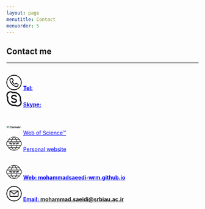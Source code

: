 ```yaml
---
layout: page
menutitle: Contact
menuorder: 5
---
```

## __Contact me__
_________________________________________________________________________________________________________________________________________________________________________


<br/> <img width="40" height="40" alt="Target" src="/assets//call.png"> __<a href="" style="color: blue;"> Tel: </a>__ 
<br/> <img width="40" height="40" alt="Target" src="/assets//skype.png"> __<a href="" style="color: blue;">Skype: </a>__ 

<br/> <img width="40" height="40" alt="Target" src="/assets//clarivate.png"> <a href="https://www.webofscience.com/wos/author/record/2423812" style="color: blue;">Web of Science™</a>
<br/> <img width="40" height="40" alt="Target" src="/assets//web.png"> <a href="https://mohammadsaeedi-wrm.github.io/" style="color: blue;">Personal website</a>

<br/> <img width="40" height="40" alt="Target" src="/assets//web.png"> __<a href="https://mohammadsaeedi-wrm.github.io/" style="color: blue;">Web: mohammadsaeedi-wrm.github.io </a>__ 

 <img width="40" height="40" alt="Target" src="/assets//email.png"> __<a href="" style="color: blue;">Email: mohammad.saeidi@srbiau.ac.ir </a>__ 
